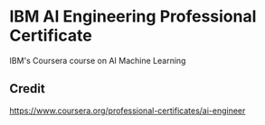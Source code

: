 # IBM AI Engineering Professional Certificate

IBM's Coursera course on AI Machine Learning

## Credit

https://www.coursera.org/professional-certificates/ai-engineer